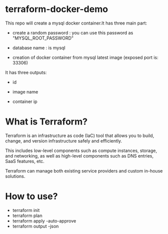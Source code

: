 # terraform-docker-demo

This repo will create a mysql docker container.It has three main part:

   - create a random password : you can use this password as "MYSQL_ROOT_PASSWORD"

   - database name : is mysql

   - creation of docker container from mysql latest image (exposed port is: 33306) 

It has three outputs:

   - id
   
   - image name

   - container ip

# What is Terraform?

Terraform is an infrastructure as code (IaC) tool that allows you to build, change, and version infrastructure safely and efficiently.

This includes low-level components such as compute instances, storage, and networking, as well as high-level components such as DNS entries, SaaS features, etc. 

Terraform can manage both existing service providers and custom in-house solutions.

# How to use?

   - terraform init
   - terraform plan
   - terraform apply -auto-approve
   - terraform output -json
